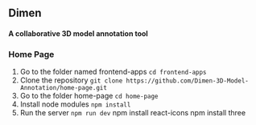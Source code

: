 ## Dimen
#### A collaborative 3D model annotation tool

### Home Page

1. Go to the folder named frontend-apps
    `cd frontend-apps`
2. Clone the repository
    `git clone https://github.com/Dimen-3D-Model-Annotation/home-page.git`
3. Go to the folder home-page
    `cd home-page`
4. Install node modules
    `npm install`
5. Run the server
    `npm run dev`
npm install react-icons
npm install three

